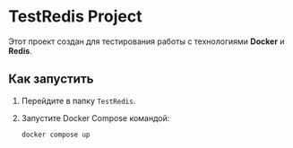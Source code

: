 # TestRedis Project

Этот проект создан для тестирования работы с технологиями **Docker** и **Redis**.

## Как запустить

1. Перейдите в папку `TestRedis`.
2. Запустите Docker Compose командой:

   ```bash
   docker compose up
